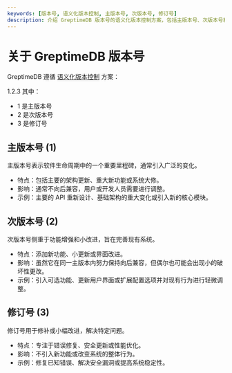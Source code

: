 ```yaml
---
keywords: [版本号, 语义化版本控制, 主版本号, 次版本号, 修订号]
description: 介绍 GreptimeDB 版本号的语义化版本控制方案，包括主版本号、次版本号和修订号的定义和影响。
---
```


# 关于 GreptimeDB 版本号

GreptimeDB 遵循 [语义化版本控制](https://semver.org/) 方案：

1.2.3 其中：
- 1 是主版本号
- 2 是次版本号
- 3 是修订号

## 主版本号 (1)

主版本号表示软件生命周期中的一个重要里程碑，通常引入广泛的变化。
- 特点：包括主要的架构更新、重大新功能或系统大修。
- 影响：通常不向后兼容，用户或开发人员需要进行调整。
- 示例：主要的 API 重新设计、基础架构的重大变化或引入新的核心模块。

## 次版本号 (2)

次版本号侧重于功能增强和小改进，旨在完善现有系统。
- 特点：添加新功能、小更新或界面改进。
- 影响：虽然它在同一主版本内努力保持向后兼容，但偶尔也可能会出现小的破坏性更改。
- 示例：引入可选功能、更新用户界面或扩展配置选项并对现有行为进行轻微调整。

## 修订号 (3)

修订号用于修补或小幅改进，解决特定问题。
- 特点：专注于错误修复、安全更新或性能优化。
- 影响：不引入新功能或改变系统的整体行为。
- 示例：修复已知错误、解决安全漏洞或提高系统稳定性。